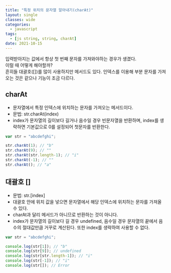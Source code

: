 ```yaml
---
title: "특정 위치의 문자열 알아내기(charAt)"
layout: single
classes: wide
categories:
  - javascript
tags:
  - [js string, string, charAt]
date: 2021-10-15
---
```


입력받아지는 값에서 항상 첫 번째 문자를 가져와야하는 경우가 생겼다.  
이럴 때 어떻게 해야할까?  
흔히들 대괄호([])를 많이 사용하지만 메서드도 있다. 인덱스를 이용해 부분 문자를 가져오는 것은 같으나 기능이 조금 다르다.


## charAt  
* 문자열에서 특정 인덱스에 위치하는 문자를 가져오는 메서드이다.
* 문법: str.charAt(index)  
* index가 문자열의 길이보다 길거나 음수일 경우 빈문자열을 반환하며, index를 생략하면 기본값으로 0를 설정되어 첫문자를 반환한다.

```javascript
var str = "abcdefghi";

str.charAt(1); // "b"
str.charAt(9); // ""
str.charAt(str.length-1); // "i"
str.charAt(-1); // ""
str.charAt(); // "a"
```

## 대괄호 []
* 문법: str.[index] 
* 대괄호 안에 위치 값을 넣으면 문자열에서 해당 인덱스에 위치하는 문자를 가져올 수 있다.
* charAt과 달리 메서드가 아니므로 반환하는 것이 아니다.
* index가 문자열의 길이보다 길 경우 undefined, 음수일 경우 문자열의 끝에서 음수의 절대값만큼 거꾸로 계산된다. 또한 index를 생략하여 사용할 수 없다.

```javascript
var str = "abcdefghi";

console.log(str[1]); // "b"
console.log(str[9]); // undefined
console.log(str[str.length-1]); // "i"
console.log(str[-1]); // "i"
console.log(str[]); // Error
```